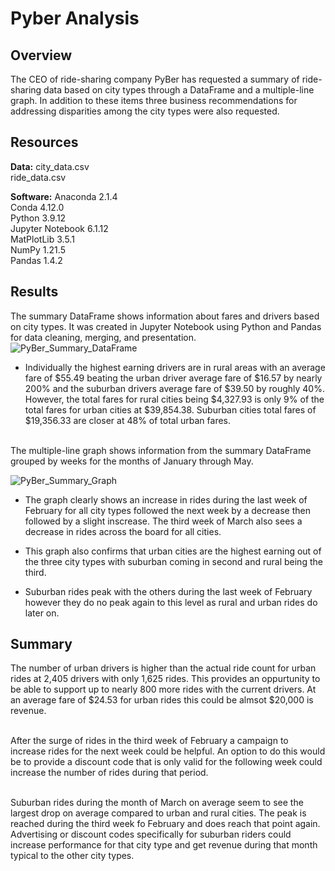 # Pyber Analysis
## <b> Overview </b>
The CEO of ride-sharing company PyBer has requested a summary of ride-sharing data based on city types through a DataFrame and a multiple-line graph. In addition to these items three business recommendations for addressing disparities among the city types were also requested. 

## <b>Resources</b>
<b>Data:</b> city_data.csv <br>
ride_data.csv

<b>Software:</b> Anaconda 2.1.4<br>
Conda 4.12.0<br>
Python 3.9.12<br>
Jupyter Notebook 6.1.12<br>
MatPlotLib 3.5.1<br>
NumPy 1.21.5<br>
Pandas 1.4.2<br>

## <b>Results </b>
The summary DataFrame shows information about fares and drivers based on city types. It was created in Jupyter Notebook using Python and Pandas for data cleaning, merging, and presentation. <br>
![PyBer_Summary_DataFrame](https://user-images.githubusercontent.com/106560606/183260281-8321c11c-86c3-4adb-928c-9417e1a3e5e1.png) <br>

- Individually the highest earning drivers are in rural areas with an average fare of $55.49 beating the urban driver average fare of $16.57 by nearly 200% and the suburban drivers average fare of $39.50 by roughly 40%. However, the total fares for rural cities being $4,327.93 is only 9% of the total fares for urban cities at $39,854.38. Suburban cities total fares of $19,356.33 are closer at 48% of total urban fares. <br><br>


The multiple-line graph shows information from the summary DataFrame grouped by weeks for the months of January through May. <br>

![PyBer_Summary_Graph](https://user-images.githubusercontent.com/106560606/183262346-4d026c49-9674-4008-a0ec-6fccd4be9817.png)

- The graph clearly shows an increase in rides during the last week of February for all city types followed the next week by a decrease then followed by a slight inscrease. The third week of March also sees a decrease in rides across the board for all cities. 

- This graph also confirms that urban cities are the highest earning out of the three city types with suburban coming in second and rural being the third. 

- Suburban rides peak with the others during the last week of February however they do no peak again to this level as rural and urban rides do later on.

## <b>Summary</b>

The number of urban drivers is higher than the actual ride count for urban rides at 2,405 drivers with only 1,625 rides. This provides an oppurtunity to be able to support up to nearly 800 more rides with the current drivers. At an average fare of $24.53 for urban rides this could be almsot $20,000 is revenue. <br><br>

After the surge of rides in the third week of February a campaign to increase rides for the next week could be helpful. An option to do this would be to provide a discount code that is only valid for the following week could increase the number of rides during that period. <br><br>

Suburban rides during the month of March on average seem to see the largest drop on average compared to urban and rural cities. The peak is reached during the third week fo February and does reach that point again. Advertising or discount codes specifically for suburban riders could increase performance for that city type and get revenue during that month typical to the other city types. 


